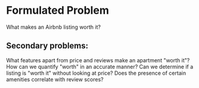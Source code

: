 # Formulated Problem
What makes an Airbnb listing worth it?
## Secondary problems:
What features apart from price and reviews make an apartment "worth it"?
How can we quantify "worth" in an accurate manner?
Can we determine if a listing is "worth it" without looking at price?
Does the presence of certain amenities correlate with review scores?
